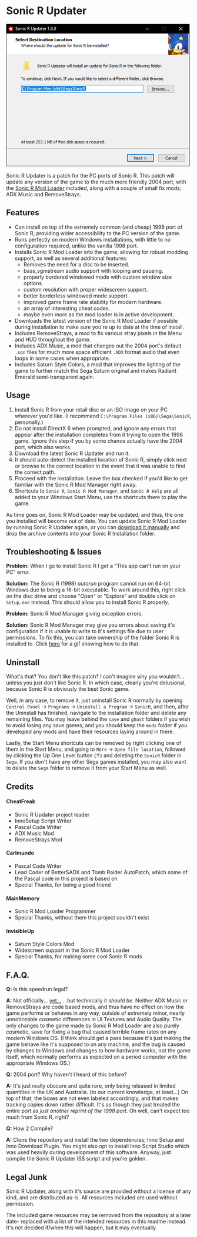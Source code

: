 # Sonic R Updater
![Image of SRUpdater](https://raw.githubusercontent.com/cheatfreak47/SRUpdater/master/repo.png)

Sonic R Updater is a patch for the PC ports of Sonic R.
This patch will update any version of the game to the much more friendly 2004 port, with the [Sonic R Mod Loader](https://github.com/sonicretro/sonicr-mod-loader/releases) included, along with a couple of small fix mods; ADX Music and RemoveStrays.	

## Features

 - Can install on top of the extremely common (and cheap) 1998 port of Sonic R, providing wider accessibility to the PC version of the game.
 - Runs perfectly on modern Windows installations, with little to no configuration required, unlike the vanilla 1998 port.
 - Installs Sonic R Mod Loader into the game, allowing for robust modding support, as well as several additional features:
	- Removes the need for a disc to be inserted.
	- bass_vgmstream audio support with looping and pausing.
	- properly bordered windowed mode with custom window size options.
	- custom resolution with proper widescreen support.
	- better borderless windowed mode support.
	- improved game frame rate stability for modern hardware.
	- an array of interesting cheat codes.
	- maybe even more as the mod loader is in active development.
 - Downloads the latest version of the Sonic R Mod Loader if possible during installation to make sure you're up to date at the time of install.
 - Includes RemoveStrays, a mod to fix various stray pixels in the Menu and HUD throughout the game.
 - Includes ADX Music, a mod that changes out the 2004 port's default `.son` files for much more space efficient `.ADX` format audio that even loops in some cases when appropriate.
 - Includes Saturn Style Colors, a mod that improves the lighting of the game to further match the Sega Saturn original and makes Radiant Emerald semi-transparent again.

## Usage

1. Install Sonic R from your retail disc or an ISO image on your PC wherever you'd like. (I recommend `C:\Program Files (x86)\Sega\SonicR`, personally.)
2. Do not install DirectX 6 when prompted, and ignore any errors that appear after the installation completes from it trying to open the 1998 game. Ignore this step if you by some chance actually have the 2004 port, which also works.
3. Download the latest Sonic R Updater and run it.
4. It should auto-detect the installed location of Sonic R, simply click next or browse to the correct location in the event that it was unable to find the correct path.
5. Proceed with the installation. Leave the box checked if you'd like to get familiar with the Sonic R Mod Manager right away.
6. Shortcuts to `Sonic R`, `Sonic R Mod Manager`, and `Sonic R Help` are all added to your Windows Start Menu, use the shortcuts there to play the game.

As time goes on, Sonic R Mod Loader may be updated, and thus, the one you installed will become out of date. You can update Sonic R Mod Loader by running Sonic R Updater again, or you can [download it manually](http://mm.reimuhakurei.net/misc/SonicRModLoader.7z) and drop the archive contents into your Sonic R Installation folder.

## Troubleshooting &  Issues
**Problem:** When I go to install Sonic R I get a "This app can't run on your PC" error.

**Solution:** The Sonic R (1998) _autorun_ program cannot run on 64-bit Windows due to being a 16-bit executable. To work around this, right click on the disc drive and choose "Open" or "Explore" and double click on `Setup.exe` instead. This should allow you to install Sonic R properly.

**Problem:** Sonic R Mod Manager giving exception errors.

**Solution:** Sonic R Mod Manager may give you errors about saving it's configuration if it is unable to write to it's settings file due to user permissions. To fix this, you can take ownership of the folder Sonic R is installed to. Click [here](https://gfycat.com/HardtofindFeminineAmericanwigeon) for a gif showing how to do that.

## Uninstall

What's that? You don't like this patch? I can't imagine why you wouldn't... unless you just don't like Sonic R. In which case, clearly you're delusional, because Sonic R is obviously the best Sonic game. 

Well, in any case, to remove it, just uninstall Sonic R normally by opening `Control Panel` → `Programs` → `Uninstall a Program` → `SonicR`, and then, after the Uninstall has finished, navigate to the installation folder and delete any remaining files. You may leave behind the `save` and `ghost` folders if you wish to avoid losing any save games, and you should keep the `mods` folder if you developed any mods and have their resources laying around in there.

Lastly, the Start Menu shortcuts can be removed by right clicking one of them in the Start Menu, and going to `More` → `Open file location`, followed by clicking the Up One Level button (↑) and deleting the `SonicR` folder in `Sega`. If you don't have any other Sega games installed, you may also want to delete the `Sega` folder to remove it from your Start Menu as well.

## Credits
	
#### CheatFreak
 - Sonic R Updater project leader
 - InnoSetup Script Writer
 - Pascal Code Writer 
 - ADX Music Mod
 - RemoveStrays Mod

#### Carlmundo
 - Pascal Code Writer
 - Lead Coder of BetterSADX and Tomb Raider AutoPatch, which some of the Pascal code in this project is based on
 - Special Thanks, for being a good friend
 
#### MainMemory
 - Sonic R Mod Loader Programmer
 - Special Thanks, without them this project couldn't exist
 
#### InvisibleUp
 - Saturn Style Colors Mod
 - Widescreen support in the Sonic R Mod Loader
 - Special Thanks, for making some cool Sonic R mods

## F.A.Q.

**Q:** Is this speedrun legal?

**A:** Not officially... [yet...](https://www.speedrun.com/Sonic_R/thread/zc91h) ...but technically it _should be._ Neither ADX Music or RemoveStrays are code based mods, and thus have no effect on how the game performs or behaves in any way, outside of extremely minor, nearly unnoticeable cosmetic differences in UI Textures and Audio Quality. The only changes to the game made by Sonic R Mod Loader are also purely cosmetic, save for fixing a bug that caused terrible frame rates on any modern Windows OS. (I think should get a pass because it's just making the game behave like it's supposed to on any machine, and the bug is caused by changes to Windows and changes to how hardware works, not the game itself, which normally performs as expected on a period computer with the appropriate Windows OS.)


**Q:** 2004 port? Why haven't I heard of this before?

**A:** It's just really obscure and quite rare, only being released in limited quantities in the UK and Australia. (to our current knowledge, at least...) On top of that, the boxes are not even labeled accordingly, and that makes tracking copies down rather difficult. It's as though they just treated the entire port as _just another reprint of the 1998 port._ Oh well, can't expect too much from Sonic R, right?


**Q:** How 2 Compile?

**A:** Clone the repository and install the two dependencies; Inno Setup and Inno Download Plugin. You might also opt to install Inno Script Studio which was used heavily during development of this software. Anyway, just compile the Sonic R Updater ISS script and you're golden.

## Legal Junk
Sonic R Updater, along with it's source are provided without a license of any kind, and are distributed as-is. All resources included are used without permission.

The included game resources may be removed from the repository at a later date- replaced with a list of the intended resources in this readme instead. It's not decided if/when this will happen, but it may eventually.
